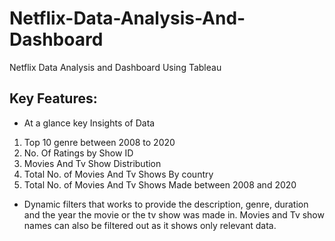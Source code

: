 # Netflix-Data-Analysis-And-Dashboard

Netflix Data Analysis and Dashboard Using Tableau

Key Features:
-------------------
- At a glance key Insights of Data
 1. Top 10 genre between 2008 to 2020
 2. No. Of Ratings by Show ID
 3. Movies And Tv Show Distribution
 4. Total No. of Movies And Tv Shows By country
 5. Total No. of Movies And Tv Shows Made between 2008 and 2020

- Dynamic filters that works to provide the description, genre, duration and the year the movie or the tv show was made in. Movies and Tv show names can also be filtered out as it shows only relevant data.
